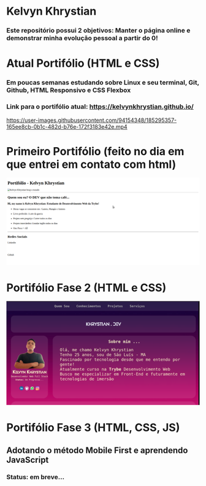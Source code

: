 # Kelvyn Khrystian
### Este repositório possui 2 objetivos: Manter o página online e demonstrar minha evolução pessoal a partir do 0!

# **Atual Portifólio (HTML e CSS)** 
###  Em poucas semanas estudando sobre Linux e seu terminal, Git, Github, HTML Responsivo e CSS Flexbox
### Link para o portifólio atual: https://kelvynkhrystian.github.io/
https://user-images.githubusercontent.com/94154348/185295357-165ee8cb-0b1c-482d-b76e-172f3183e42e.mp4



# **Primeiro Portifólio (feito no dia em que entrei em contato com html)**


![primeiro-port](./README/01.png)


# Portifólio Fase 2 (HTML e CSS)
![seg-port](./README/08.png)


# Portifólio Fase 3  (HTML, CSS, JS)
## Adotando o método Mobile First e aprendendo JavaScript
### Status: em breve...
